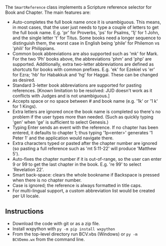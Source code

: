 The `SmartReference` class implements a Scripture reference selector for Book and Chapter. The main features are:

+ Auto-completes the full book name once it is unambiguous. This means, in most cases, that the user just needs to type a couple of letters to get the full book name. E.g. 'pr' for Proverbs, 'ps' for Psalms, '1j' for 1 John, and the single letter 't' for Titus. Some books need a longer sequence to distinguish them, the worst case in English being 'phile' for Philemon vs 'phili' for Philippians.
+ Common book abbreviations are also supported such as 'mk' for Mark. For the two 'Ph' books above, the abbreviations 'phm' and 'php' are supported. Additionally, extra two-letter abbreviations are defined as shortcuts for books with common prefixes. E.g. 'ek' for Ezekiel vs 'er' for Ezra; 'hb' for Habakkuk and 'hg' for Haggai. These can be changed as desired.
+ Standard 3-letter book abbreviations are supported for pasting references. [Known limitation to be resolved: JUD doesn't work as it conflicts with Judges and is not unambiguous.] 
+ Accepts space or no space between # and book name (e.g. '1k' or '1 k' for 1 Kings).
+ Extra letters are ignored once the book name is completed so there's no problem if the user types more than needed. (Such as quickly typing 'gen' when 'ge' is sufficient to select Genesis.)
+ Typing Enter sends an event with the reference. If no chapter has been entered, it defaults to chapter 1; thus typing '1p\<enter\>' generates '1 Peter 1' and the application would navigate there.
+ Extra characters typed or pasted after the chapter number are ignored (so pasting a full reference such as 'mt 5:11-22' will produce 'Matthew 5').
+ Auto-fixes the chapter number if it is out-of-range, so the user can enter 9 or 99 to get the last chapter in the book. E.g. 're 99' to select 'Revelation 22'.
+ Smart back-space: clears the whole bookname if Backspace is pressed when there is no chapter number.
+ Case is ignored; the reference is always formatted in title caps.
+ For multi-lingual support, a custom abbreviation list would be created per UI locale.

## Instructions
+ Download the code with git or as a zip file.
+ Install wxpython with `py -m pip install wxpython`
+ From the top-level directory run BCV.vbs (Windows) or `py -m BCVDemo.wx` from the command line.

